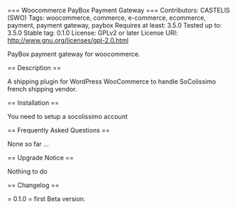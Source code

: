 === Woocommerce PayBox Payment Gateway ===
Contributors: CASTELIS (SWO)
Tags: woocommerce, commerce, e-commerce, ecommerce, payment, payment gateway, paybox
Requires at least: 3.5.0
Tested up to: 3.5.0
Stable tag: 0.1.0
License: GPLv2 or later 
License URI: http://www.gnu.org/licenses/gpl-2.0.html

PayBox payment gateway for woocommerce.

== Description ==

A shipping plugin for WordPress WooCommerce to handle SoColissimo french shipping vendor.

== Installation ==

You need to setup a socolissimo account

== Frequently Asked Questions ==

None so far ...

== Upgrade Notice ==

Nothing to do

== Changelog ==

= 0.1.0 =
first Beta version.
